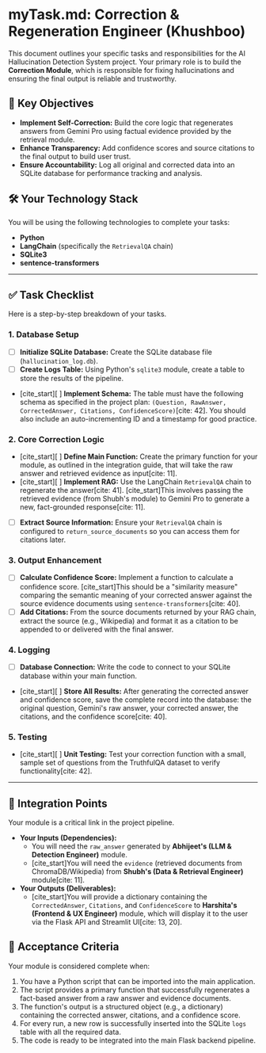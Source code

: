 # myTask.md: Correction & Regeneration Engineer (Khushboo)

This document outlines your specific tasks and responsibilities for the AI Hallucination Detection System project. Your primary role is to build the **Correction Module**, which is responsible for fixing hallucinations and ensuring the final output is reliable and trustworthy.

## 📌 Key Objectives

* **Implement Self-Correction:** Build the core logic that regenerates answers from Gemini Pro using factual evidence provided by the retrieval module.
* **Enhance Transparency:** Add confidence scores and source citations to the final output to build user trust.
* **Ensure Accountability:** Log all original and corrected data into an SQLite database for performance tracking and analysis.

## 🛠️ Your Technology Stack

You will be using the following technologies to complete your tasks:
* **Python**
* **LangChain** (specifically the `RetrievalQA` chain)
* **SQLite3**
* **sentence-transformers**

---

## ✅ Task Checklist

Here is a step-by-step breakdown of your tasks.

### 1. Database Setup
* [ ] **Initialize SQLite Database:** Create the SQLite database file (`hallucination_log.db`).
* [ ] **Create Logs Table:** Using Python's `sqlite3` module, create a table to store the results of the pipeline.
* [cite_start][ ] **Implement Schema:** The table must have the following schema as specified in the project plan: `(Question, RawAnswer, CorrectedAnswer, Citations, ConfidenceScore)`[cite: 42]. You should also include an auto-incrementing ID and a timestamp for good practice.

### 2. Core Correction Logic
* [cite_start][ ] **Define Main Function:** Create the primary function for your module, as outlined in the integration guide, that will take the raw answer and retrieved evidence as input[cite: 11].
* [cite_start][ ] **Implement RAG:** Use the LangChain `RetrievalQA` chain to regenerate the answer[cite: 41]. [cite_start]This involves passing the retrieved evidence (from Shubh's module) to Gemini Pro to generate a new, fact-grounded response[cite: 11].
* [ ] **Extract Source Information:** Ensure your `RetrievalQA` chain is configured to `return_source_documents` so you can access them for citations later.

### 3. Output Enhancement
* [ ] **Calculate Confidence Score:** Implement a function to calculate a confidence score. [cite_start]This should be a "similarity measure" comparing the semantic meaning of your corrected answer against the source evidence documents using `sentence-transformers`[cite: 40].
* [ ] **Add Citations:** From the source documents returned by your RAG chain, extract the source (e.g., Wikipedia) and format it as a citation to be appended to or delivered with the final answer.

### 4. Logging
* [ ] **Database Connection:** Write the code to connect to your SQLite database within your main function.
* [cite_start][ ] **Store All Results:** After generating the corrected answer and confidence score, save the complete record into the database: the original question, Gemini's raw answer, your corrected answer, the citations, and the confidence score[cite: 40].

### 5. Testing
* [cite_start][ ] **Unit Testing:** Test your correction function with a small, sample set of questions from the TruthfulQA dataset to verify functionality[cite: 42].

---

## 🤝 Integration Points

Your module is a critical link in the project pipeline.

* **Your Inputs (Dependencies):**
    * You will need the `raw_answer` generated by **Abhijeet's (LLM & Detection Engineer)** module.
    * [cite_start]You will need the `evidence` (retrieved documents from ChromaDB/Wikipedia) from **Shubh's (Data & Retrieval Engineer)** module[cite: 11].
* **Your Outputs (Deliverables):**
    * [cite_start]You will provide a dictionary containing the `CorrectedAnswer`, `Citations`, and `ConfidenceScore` to **Harshita's (Frontend & UX Engineer)** module, which will display it to the user via the Flask API and Streamlit UI[cite: 13, 20].

## 🏁 Acceptance Criteria

Your module is considered complete when:
1.  You have a Python script that can be imported into the main application.
2.  The script provides a primary function that successfully regenerates a fact-based answer from a raw answer and evidence documents.
3.  The function's output is a structured object (e.g., a dictionary) containing the corrected answer, citations, and a confidence score.
4.  For every run, a new row is successfully inserted into the SQLite `logs` table with all the required data.
5.  The code is ready to be integrated into the main Flask backend pipeline.